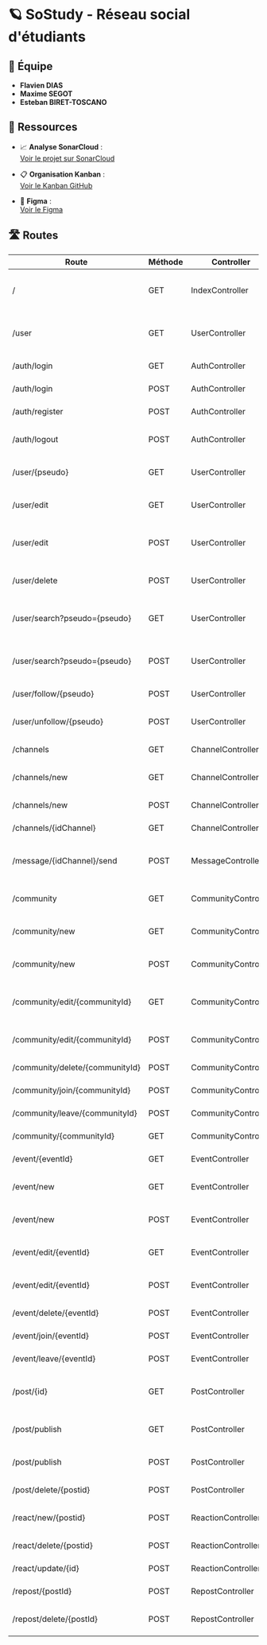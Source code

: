 # 🪐 SoStudy - Réseau social d'étudiants

## 👥 Équipe

- **Flavien DIAS**
- **Maxime SEGOT**
- **Esteban BIRET-TOSCANO**

## 🔗 Ressources

- 📈 **Analyse SonarCloud** :  
  [Voir le projet sur SonarCloud](https://sonarcloud.io/project/overview?id=estebanbiret_sostudy)

- 📋 **Organisation Kanban** :  
  [Voir le Kanban GitHub](https://github.com/users/EstebanBiret/projects/6/views/1)

- 🎨 **Figma** :  
  [Voir le Figma](https://www.figma.com/design/KRBjK7Laxs0rU8Vn5zHDmb/Untitled?node-id=0-1&t=f5O5uSsJ3pU7vAxe-1)

## 🛣️ Routes

| Route                          | Méthode | Controller         | Description                                             | Paramètres              |
|-------------------------------|---------|--------------------|---------------------------------------------------------|-------------------------|
| /                             | GET     | IndexController     | Index de l'application, affiche le fil principal        |                         |
| /user                         | GET     | UserController     | Affiche le compte utilisateur connecté                  |                         |
| /auth/login                   | GET     | AuthController     | Page de connexion                                       |                         |
| /auth/login                   | POST    | AuthController     | Traite la connexion                                     | Formulaire              |
| /auth/register                | POST    | AuthController     | Création de compte                                      | Formulaire              |
| /auth/logout                  | POST    | AuthController     | Déconnexion + suppression session                       |                         |
| /user/{pseudo}               | GET     | UserController     | Profil d’un utilisateur donné                           | pseudo                  |
| /user/edit                    | GET     | UserController     | Formulaire d’édition de profil                          |                         |
| /user/edit                    | POST    | UserController     | Sauvegarde des modifications de profil                  | Formulaire              |
| /user/delete                  | POST    | UserController     | Supprimer le compte utilisateur                         |                         |
| /user/search?pseudo={pseudo}  | GET    | UserController     | Rechercher un utilisateur par son pseudo    |                  pseudo       |
| /user/search?pseudo={pseudo}  | POST    | UserController     | Rechercher un utilisateur par son pseudo    |               Formulaire          |
| /user/follow/{pseudo}        | POST    | UserController     | Suivre un utilisateur                                   | pseudo                  |
| /user/unfollow/{pseudo}      | POST    | UserController     | Ne plus suivre un utilisateur                           | pseudo                  |
| /channels                     | GET     | ChannelController  | Liste des conversations                                 |                         |
| /channels/new                 | GET     | ChannelController  | Formulaire de nouvelle conversation                     |                         |
| /channels/new                 | POST    | ChannelController  | Création de conversation                                | Formulaire              |
| /channels/{idChannel}               | GET     | ChannelController  | Détail d’une conversation                         | id                      |
| /message/{idChannel}/send               | POST     | MessageController  | Envoyer un message dans une conversation    | id                      |
| /community                    | GET     | CommunityController| Posts des communautés suivies                           |                         |
| /community/new                | GET     | CommunityController| Formulaire de création de communauté                    |                         |
| /community/new                | POST    | CommunityController| Traite la création de communauté                        | Formulaire              |
| /community/edit/{communityId} | GET     | CommunityController| Formulaire de modification d'une communauté             | communityId             |
| /community/edit/{communityId} | POST    | CommunityController| Sauvegarde les modifications                            | communityId, Formulaire |
| /community/delete/{communityId} | POST  | CommunityController| Supprime une communauté                                 | communityId             |
| /community/join/{communityId} | POST    | CommunityController| Rejoindre une communauté                                | communityId             |
| /community/leave/{communityId}| POST    | CommunityController| Quitter une communauté                                  | communityId             |
| /community/{communityId}      | GET     | CommunityController| Détails d'une communauté                                | communityId             |
| /event/{eventId}             | GET     | EventController    | Détails d’un événement                                  | eventId                 |
| /event/new                   | GET     | EventController    | Formulaire de création d'événement                      |                         |
| /event/new                   | POST    | EventController    | Traite la création d’un événement                       | Formulaire              |
| /event/edit/{eventId}        | GET     | EventController    | Formulaire d’édition d’un événement                     | eventId                 |
| /event/edit/{eventId}        | POST    | EventController    | Sauvegarde des modifications                            | eventId, Formulaire     |
| /event/delete/{eventId}      | POST    | EventController    | Supprime un événement                                   | eventId                 |
| /event/join/{eventId}        | POST    | EventController    | Rejoindre un événement                                  | eventId                 |
| /event/leave/{eventId}       | POST    | EventController    | Quitter un événement                                    | eventId                 |
| /post/{id}                   | GET     | PostController     | Détails d’un post + commentaires et réactions           | id                      |
| /post/publish                | GET    | PostController     | Formulaire de création d'un post                    |               |
| /post/publish                | POST    | PostController     | Publier post, commentaire ou réponse                    | Formulaire              |
| /post/delete/{postid}        | POST    | PostController     | Supprime un post                                        | postid                  |
| /react/new/{postid}          | POST    | ReactionController | Ajouter une réaction à un post                          | postid, Formulaire      |
| /react/delete/{postid}       | POST    | ReactionController | Supprimer une réaction                                  | postid                  |
| /react/update/{id}           | POST    | ReactionController | Modifier une réaction                                   | id, Formulaire          |
| /repost/{postId}        | POST    | RepostController    | Reposter un post                                  | postId                 |
| /repost/delete/{postId}       | POST    | RepostController    | Suppirmer le repost d'un post                                    | postId                 |

